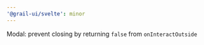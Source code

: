 ```yaml
---
'@grail-ui/svelte': minor
---
```


Modal: prevent closing by returning `false` from `onInteractOutside`
